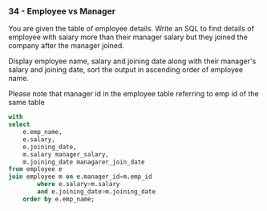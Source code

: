 ###  34 - Employee vs Manager

You are given the table of employee details. Write an SQL to find details of employee with salary more than their manager salary but they joined the company after the manager joined.

Display employee name, salary and joining date along with their manager's salary and joining date, sort the output in ascending order of employee name.

Please note that manager id in the employee table referring to emp id of the same table
```sql
with 
select 
	e.emp_name,
    e.salary,
    e.joining_date,
    m.salary manager_salary,
    m.joining_date managarer_join_date 
from employee e
join employee m on e.manager_id=m.emp_id
		where e.salary>m.salary 
        and e.joining_date>m.joining_date
	order by e.emp_name;
```


